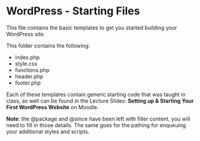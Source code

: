 # WordPress - Starting Files

This file contains the basic templates to get you started building your WordPress site. 

This folder contains the following:
- index.php
- style.css
- functions.php
- header.php
- footer.php

Each of these templates contain generic starting code that was taught in class, as well can be found in the Lecture Slides: **Setting up &amp; Starting Your First WordPress Website** on Moodle. 

**Note**: the @package and @since have been left with filler content, you will need to fill in those details. The same goes for the pathing for enqueuing your additional styles and scripts.

